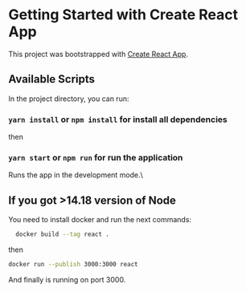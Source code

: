 # Getting Started with Create React App

This project was bootstrapped with [Create React App](https://github.com/facebook/create-react-app).

## Available Scripts

In the project directory, you can run:

### `yarn install` or `npm install` for install all dependencies

then

### `yarn start` or `npm run` for run the application

Runs the app in the development mode.\

## If you got >14.18 version of Node

You need to install docker and run the next commands:

```bash
  docker build --tag react .
```
then
```bash
docker run --publish 3000:3000 react
```
And finally is running on port 3000.
